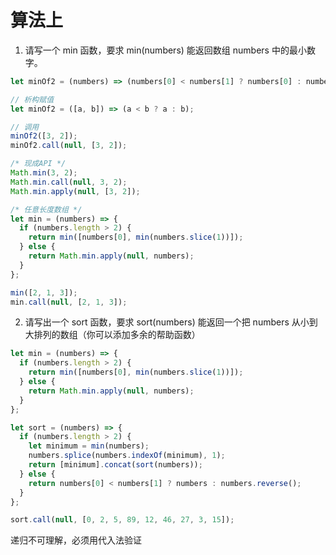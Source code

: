 # 算法上

1. 请写一个 min 函数，要求 min(numbers) 能返回数组 numbers 中的最小数字。

```javascript
let minOf2 = (numbers) => (numbers[0] < numbers[1] ? numbers[0] : numbers[1]);

// 析构赋值
let minOf2 = ([a, b]) => (a < b ? a : b);

// 调用
minOf2([3, 2]);
minOf2.call(null, [3, 2]);

/* 现成API */
Math.min(3, 2);
Math.min.call(null, 3, 2);
Math.min.apply(null, [3, 2]);

/* 任意长度数组 */
let min = (numbers) => {
  if (numbers.length > 2) {
    return min([numbers[0], min(numbers.slice(1))]);
  } else {
    return Math.min.apply(null, numbers);
  }
};

min([2, 1, 3]);
min.call(null, [2, 1, 3]);
```

2. 请写出一个 sort 函数，要求 sort(numbers) 能返回一个把 numbers 从小到大排列的数组（你可以添加多余的帮助函数）

```javascript
let min = (numbers) => {
  if (numbers.length > 2) {
    return min([numbers[0], min(numbers.slice(1))]);
  } else {
    return Math.min.apply(null, numbers);
  }
};

let sort = (numbers) => {
  if (numbers.length > 2) {
    let minimum = min(numbers);
    numbers.splice(numbers.indexOf(minimum), 1);
    return [minimum].concat(sort(numbers));
  } else {
    return numbers[0] < numbers[1] ? numbers : numbers.reverse();
  }
};

sort.call(null, [0, 2, 5, 89, 12, 46, 27, 3, 15]);
```

递归不可理解，必须用代入法验证

